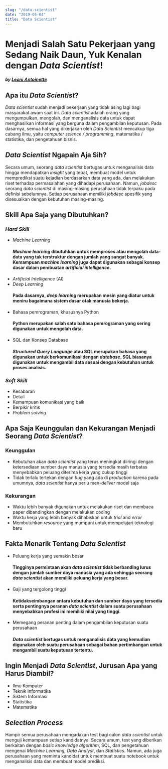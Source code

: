 ```yaml
---
slug: "/data-scientist"
date: "2019-05-04"
title: "Data Scientist"
---
```


# Menjadi Salah Satu Pekerjaan yang Sedang Naik Daun, Yuk Kenalan dengan _Data Scientist_!

##### by [Leoni Antoinette](www.linkedin.com/in/leoniantoinette)

## **Apa itu _Data Scientist_?**

_Data scientist_ sudah menjadi pekerjaan yang tidak asing lagi bagi masyarakat awam saat ini. _Data scientist_ adalah orang yang mengumpulkan, mengolah, dan menganalisis data untuk dapat menghasilkan informasi yang berguna dalam pengambilan keputusan.
Pada dasarnya, semua hal yang dikerjakan oleh _Data Scientist_ mencakup tiga cabang ilmu, yaitu _computer science / programming_, matematika / statistika, dan pengetahuan bisnis.

## **_Data Scientist_ Ngapain Aja Sih?**

Secara umum, seorang _data scientist_ bertugas untuk menganalisis data hingga mendapatkan _insight_ yang tepat, membuat model untuk memprediksi suatu kejadian berdasarkan data yang ada, dan melakukan riset terhadap permasalahan yang dihadapi perusahaan. Namun, _jobdesc_ seorang _data scientist_ di masing-masing perusahaan tidak terpaku pada definisi sebelumnya. Setiap perusahaan memiliki _jobdesc_ spesifik yang disesuaikan dengan kebutuhan masing-masing.

## **Skill Apa Saja yang Dibutuhkan?**

### _Hard Skill_

- _Machine Learning_
  #### _Machine learning_ dibutuhkan untuk memproses atau mengolah data-data yang tak terstruktur dengan jumlah yang sangat banyak. Kemampuan _machine learning_ juga dapat digunakan sebagai konsep dasar dalam pembuatan _artificial intelligence_.
- _Artificial Intelligence_ (AI)
- _Deep Learning_
  #### Pada dasarnya, _deep learning_ merupakan mesin yang diatur untuk meniru bagaimana sistem dasar otak manusia bekerja.
- Bahasa pemrograman, khususnya Python
  #### Python merupakan salah satu bahasa pemrograman yang sering digunakan untuk mengolah data.
- SQL dan Konsep Database
  #### _Structured Query Language_ atau SQL merupakan bahasa yang digunakan untuk berkomunikasi dengan _database_. SQL biasanya digunakan untuk mengambil data sesuai dengan kebutuhan untuk proses analisis.

### _Soft Skill_

- Kesabaran
- Detail
- Kemampuan komunikasi yang baik
- Berpikir kritis
- _Problem solving_

## **Apa Saja Keunggulan dan Kekurangan Menjadi Seorang _Data Scientist_?**

### Keunggulan

- Kebutuhan akan _data scientist_ yang terus meningkat diiringi dengan ketersediaan sumber daya manusia yang tersedia masih terbatas menyebabkan peluang diterima kerja yang cukup tinggi
- Tidak terlalu tertekan dengan _bug_ yang ada di _production_ karena pada umumnya, _data scientist_ hanya perlu men-_deliver_ model saja

### Kekurangan

- Waktu lebih banyak digunakan untuk melakukan riset dan membaca paper dibandingkan dengan melakukan coding
- Waktu kerja yang lebih banyak dihabiskan untuk _trial_ and _error_
- Membutuhkan _resource_ yang mumpuni untuk mempelajari teknologi baru

## **Fakta Menarik Tentang _Data Scientist_**

- Peluang kerja yang semakin besar
  #### Tingginya permintaan akan _data scientist_ tidak berbanding lurus dengan jumlah sumber daya manusia yang ada sehingga seorang _data scientist_ akan memiliki peluang kerja yang besar.
- Gaji yang tergolong tinggi
  #### Ketidakseimbangan antara kebutuhan dan sumber daya yang tersedia serta pentingnya peranan _data scientist_ dalam suatu perusahaan menyebabkan profesi ini memiliki nilai yang tinggi.
- Memegang peranan penting dalam pengambilan keputusan suatu perusahaan
  #### _Data scientist_ bertugas untuk menganalisis data yang kemudian digunakan oleh suatu perusahaan sebagai bahan pertimbangan untuk mengambil suatu keputusan tertentu.

## **Ingin Menjadi _Data Scientist_, Jurusan Apa yang Harus Diambil?**

- Ilmu Komputer
- Teknik Informatika
- Sistem Informasi
- Statistika
- Matematika

## **_Selection Process_**

Hampir semua perusahaan mengadakan test bagi calon _data scientist_ untuk menguji kemampuan setiap kandidatnya. Secara umum, test yang diberikan berkaitan dengan _basic knowledge algorithm_, SQL, dan pengetahuan mengenai _Machine Learning, Data Analyst_, dan _Statistics_. Namun, ada juga perusahaan yang meminta kandidat untuk membuat suatu notebook untuk menganalisis data dan membuat model prediksi.

